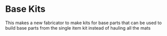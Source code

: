 # Base Kits
This makes a new fabricator to make kits for base parts that can be used to build base parts from the single item kit instead of hauling all the mats